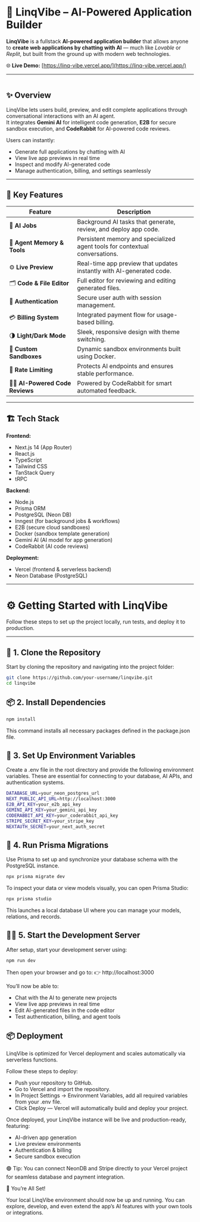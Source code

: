 # 🚀 LinqVibe – AI-Powered Application Builder  

**LinqVibe** is a fullstack **AI-powered application builder** that allows anyone to **create web applications by chatting with AI** — much like *Lovable* or *Replit*, but built from the ground up with modern web technologies.  

🌐 **Live Demo:** [https://linq-vibe.vercel.app/](https://linq-vibe.vercel.app/)  

---

<p align="center">
  <img src="./public/ezgif.com-optimize.gif" alt="" />
  <!-- <img src="./public/Screenshot 2025-10-19 073538.png" alt="HomePage" />
  <img src="./public/Screenshot 2025-10-19 074729.png" alt=""  />
   <img src="./public/Screenshot 2025-10-19 074801.png" alt=""  />
   <img src="./public/Screenshot 2025-10-19 074829.png" alt=""  /> -->
</p>

## ✨ Overview  

LinqVibe lets users build, preview, and edit complete applications through conversational interactions with an AI agent.  
It integrates **Gemini AI** for intelligent code generation, **E2B** for secure sandbox execution, and **CodeRabbit** for AI-powered code reviews.  

Users can instantly:  
- Generate full applications by chatting with AI  
- View live app previews in real time  
- Inspect and modify AI-generated code  
- Manage authentication, billing, and settings seamlessly  

---

## 🧠 Key Features  

| Feature | Description |
|----------|-------------|
| 💬 **AI Jobs** | Background AI tasks that generate, review, and deploy app code. |
| 🧩 **Agent Memory & Tools** | Persistent memory and specialized agent tools for contextual conversations. |
| ⚙️ **Live Preview** | Real-time app preview that updates instantly with AI-generated code. |
| 🗂️ **Code & File Editor** | Full editor for reviewing and editing generated files. |
| 🔐 **Authentication** | Secure user auth with session management. |
| 💳 **Billing System** | Integrated payment flow for usage-based billing. |
| 🌗 **Light/Dark Mode** | Sleek, responsive design with theme switching. |
| 🧱 **Custom Sandboxes** | Dynamic sandbox environments built using Docker. |
| 🚦 **Rate Limiting** | Protects AI endpoints and ensures stable performance. |
| 🧑‍💻 **AI-Powered Code Reviews** | Powered by CodeRabbit for smart automated feedback. |

---

## 🏗️ Tech Stack  

**Frontend:**  
- Next.js 14 (App Router)  
- React.js  
- TypeScript  
- Tailwind CSS  
- TanStack Query  
- tRPC  

**Backend:**  
- Node.js  
- Prisma ORM  
- PostgreSQL (Neon DB)  
- Inngest (for background jobs & workflows)  
- E2B (secure cloud sandboxes)  
- Docker (sandbox template generation)  
- Gemini AI (AI model for app generation)  
- CodeRabbit (AI code reviews)  

**Deployment:**  
- Vercel (frontend & serverless backend)  
- Neon Database (PostgreSQL)  

---

# ⚙️ Getting Started with LinqVibe  

Follow these steps to set up the project locally, run tests, and deploy it to production.

---

## 🧩 1. Clone the Repository  

Start by cloning the repository and navigating into the project folder:  

```bash
git clone https://github.com/your-username/linqvibe.git
cd linqvibe
```

## 📦 2. Install Dependencies

```bash
npm install
```

This command installs all necessary packages defined in the package.json file.

## 🔐 3. Set Up Environment Variables

Create a .env file in the root directory and provide the following environment variables.
These are essential for connecting to your database, AI APIs, and authentication systems.

```bash
DATABASE_URL=your_neon_postgres_url
NEXT_PUBLIC_API_URL=http://localhost:3000
E2B_API_KEY=your_e2b_api_key
GEMINI_API_KEY=your_gemini_api_key
CODERABBIT_API_KEY=your_coderabbit_api_key
STRIPE_SECRET_KEY=your_stripe_key
NEXTAUTH_SECRET=your_next_auth_secret
```

## 🧱 4. Run Prisma Migrations

Use Prisma to set up and synchronize your database schema with the PostgreSQL instance.

```bash
npx prisma migrate dev
```
To inspect your data or view models visually, you can open Prisma Studio:

```bash
npx prisma studio
```

This launches a local database UI where you can manage your models, relations, and records.

## 🧑‍💻 5. Start the Development Server

After setup, start your development server using:

```bash
npm run dev
```

Then open your browser and go to:
👉 http://localhost:3000

You’ll now be able to:
- Chat with the AI to generate new projects
- View live app previews in real time
- Edit AI-generated files in the code editor
- Test authentication, billing, and agent tools

## 📦 Deployment

LinqVibe is optimized for Vercel deployment and scales automatically via serverless functions.

Follow these steps to deploy:

- Push your repository to GitHub.
- Go to Vercel and import the repository.
- In Project Settings → Environment Variables, add all required variables from your .env file.
- Click Deploy — Vercel will automatically build and deploy your project.

Once deployed, your LinqVibe instance will be live and production-ready, featuring:
* AI-driven app generation
* Live preview environments
* Authentication & billing
* Secure sandbox execution

🟢 Tip: You can connect NeonDB and Stripe directly to your Vercel project for seamless database and payment integration.

🚀 You’re All Set!

Your local LinqVibe environment should now be up and running.
You can explore, develop, and even extend the app’s AI features with your own tools or integrations.

